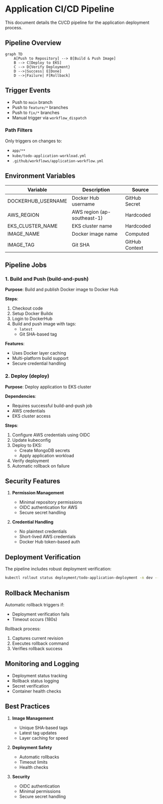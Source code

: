 # Application CI/CD Pipeline

This document details the CI/CD pipeline for the application deployment process.

## Pipeline Overview

```mermaid
graph TD
    A[Push to Repository] --> B[Build & Push Image]
    B --> C[Deploy to EKS]
    C --> D{Verify Deployment}
    D -->|Success| E[Done]
    D -->|Failure| F[Rollback]
```

## Trigger Events

- Push to `main` branch
- Push to `feature/*` branches
- Push to `fix/*` branches
- Manual trigger via `workflow_dispatch`

### Path Filters
Only triggers on changes to:
- `app/**`
- `kube/todo-application-workload.yml`
- `.github/workflows/application-workflow.yml`

## Environment Variables

| Variable | Description | Source |
|----------|-------------|---------|
| DOCKERHUB_USERNAME | Docker Hub username | GitHub Secret |
| AWS_REGION | AWS region (ap-southeast-1) | Hardcoded |
| EKS_CLUSTER_NAME | EKS cluster name | Hardcoded |
| IMAGE_NAME | Docker image name | Computed |
| IMAGE_TAG | Git SHA | GitHub Context |

## Pipeline Jobs

### 1. Build and Push (build-and-push)

**Purpose**: Build and publish Docker image to Docker Hub

**Steps**:
1. Checkout code
2. Setup Docker Buildx
3. Login to DockerHub
4. Build and push image with tags:
   - `latest`
   - Git SHA-based tag

**Features**:
- Uses Docker layer caching
- Multi-platform build support
- Secure credential handling

### 2. Deploy (deploy)

**Purpose**: Deploy application to EKS cluster

**Dependencies**:
- Requires successful build-and-push job
- AWS credentials
- EKS cluster access

**Steps**:
1. Configure AWS credentials using OIDC
2. Update kubeconfig
3. Deploy to EKS:
   - Create MongoDB secrets
   - Apply application workload
4. Verify deployment
5. Automatic rollback on failure

## Security Features

1. **Permission Management**
   - Minimal repository permissions
   - OIDC authentication for AWS
   - Secure secret handling

2. **Credential Handling**
   - No plaintext credentials
   - Short-lived AWS credentials
   - Docker Hub token-based auth

## Deployment Verification

The pipeline includes robust deployment verification:
```bash
kubectl rollout status deployment/todo-application-deployment -n dev --timeout=180s
```

## Rollback Mechanism

Automatic rollback triggers if:
- Deployment verification fails
- Timeout occurs (180s)

Rollback process:
1. Captures current revision
2. Executes rollback command
3. Verifies rollback success

## Monitoring and Logging

- Deployment status tracking
- Rollback status logging
- Secret verification
- Container health checks

## Best Practices

1. **Image Management**
   - Unique SHA-based tags
   - Latest tag updates
   - Layer caching for speed

2. **Deployment Safety**
   - Automatic rollbacks
   - Timeout limits
   - Health checks

3. **Security**
   - OIDC authentication
   - Minimal permissions
   - Secure secret handling